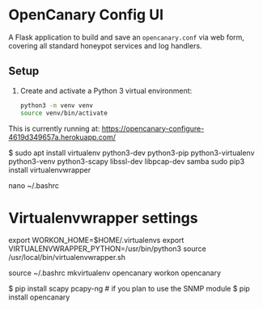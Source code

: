# OpenCanary Config UI

A Flask application to build and save an `opencanary.conf` via web form, covering all standard honeypot services and log handlers.

## Setup
1. Create and activate a Python 3 virtual environment:
   ```bash
   python3 -m venv venv
   source venv/bin/activate


This is currently running at: https://opencanary-configure-4619d349657a.herokuapp.com/


$ 
sudo apt install virtualenv python3-dev python3-pip python3-virtualenv python3-venv python3-scapy libssl-dev libpcap-dev samba
sudo pip3 install virtualenvwrapper


nano ~/.bashrc
# Virtualenvwrapper settings
export WORKON_HOME=$HOME/.virtualenvs
export VIRTUALENVWRAPPER_PYTHON=/usr/bin/python3
source /usr/local/bin/virtualenvwrapper.sh

source ~/.bashrc
mkvirtualenv opencanary
workon opencanary

$ pip install scapy pcapy-ng # if you plan to use the SNMP module
$ pip install opencanary
